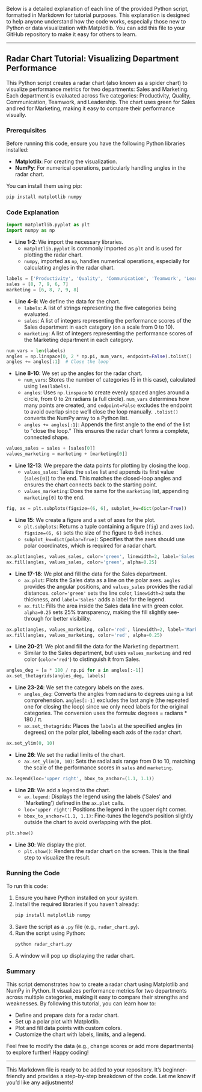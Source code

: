 Below is a detailed explanation of each line of the provided Python script, formatted in Markdown for tutorial purposes. This explanation is designed to help anyone understand how the code works, especially those new to Python or data visualization with Matplotlib. You can add this file to your GitHub repository to make it easy for others to learn.

---

## Radar Chart Tutorial: Visualizing Department Performance

This Python script creates a radar chart (also known as a spider chart) to visualize performance metrics for two departments: Sales and Marketing. Each department is evaluated across five categories: Productivity, Quality, Communication, Teamwork, and Leadership. The chart uses green for Sales and red for Marketing, making it easy to compare their performance visually.

### Prerequisites

Before running this code, ensure you have the following Python libraries installed:
- **Matplotlib**: For creating the visualization.
- **NumPy**: For numerical operations, particularly handling angles in the radar chart.

You can install them using pip:
```bash
pip install matplotlib numpy
```

### Code Explanation

```python
import matplotlib.pyplot as plt
import numpy as np
```
- **Line 1-2**: We import the necessary libraries.
  - `matplotlib.pyplot` is commonly imported as `plt` and is used for plotting the radar chart.
  - `numpy`, imported as `np`, handles numerical operations, especially for calculating angles in the radar chart.

```python
labels = ['Productivity', 'Quality', 'Communication', 'Teamwork', 'Leadership']
sales = [8, 7, 9, 6, 7]
marketing = [6, 8, 7, 9, 8]
```
- **Line 4-6**: We define the data for the chart.
  - `labels`: A list of strings representing the five categories being evaluated.
  - `sales`: A list of integers representing the performance scores of the Sales department in each category (on a scale from 0 to 10).
  - `marketing`: A list of integers representing the performance scores of the Marketing department in each category.

```python
num_vars = len(labels)
angles = np.linspace(0, 2 * np.pi, num_vars, endpoint=False).tolist()
angles += angles[:1]  # Close the loop
```
- **Line 8-10**: We set up the angles for the radar chart.
  - `num_vars`: Stores the number of categories (5 in this case), calculated using `len(labels)`.
  - `angles`: Uses `np.linspace` to create evenly spaced angles around a circle, from 0 to 2π radians (a full circle). `num_vars` determines how many points are created, and `endpoint=False` excludes the endpoint to avoid overlap since we’ll close the loop manually. `.tolist()` converts the NumPy array to a Python list.
  - `angles += angles[:1]`: Appends the first angle to the end of the list to "close the loop." This ensures the radar chart forms a complete, connected shape.

```python
values_sales = sales + [sales[0]]
values_marketing = marketing + [marketing[0]]
```
- **Line 12-13**: We prepare the data points for plotting by closing the loop.
  - `values_sales`: Takes the `sales` list and appends its first value (`sales[0]`) to the end. This matches the closed-loop angles and ensures the chart connects back to the starting point.
  - `values_marketing`: Does the same for the `marketing` list, appending `marketing[0]` to the end.

```python
fig, ax = plt.subplots(figsize=(6, 6), subplot_kw=dict(polar=True))
```
- **Line 15**: We create a figure and a set of axes for the plot.
  - `plt.subplots`: Returns a tuple containing a figure (`fig`) and axes (`ax`). `figsize=(6, 6)` sets the size of the figure to 6x6 inches.
  - `subplot_kw=dict(polar=True)`: Specifies that the axes should use polar coordinates, which is required for a radar chart.

```python
ax.plot(angles, values_sales, color='green', linewidth=2, label='Sales')
ax.fill(angles, values_sales, color='green', alpha=0.25)
```
- **Line 17-18**: We plot and fill the data for the Sales department.
  - `ax.plot`: Plots the Sales data as a line on the polar axes. `angles` provides the angular positions, and `values_sales` provides the radial distances. `color='green'` sets the line color, `linewidth=2` sets the thickness, and `label='Sales'` adds a label for the legend.
  - `ax.fill`: Fills the area inside the Sales data line with green color. `alpha=0.25` sets 25% transparency, making the fill slightly see-through for better visibility.

```python
ax.plot(angles, values_marketing, color='red', linewidth=2, label='Marketing')
ax.fill(angles, values_marketing, color='red', alpha=0.25)
```
- **Line 20-21**: We plot and fill the data for the Marketing department.
  - Similar to the Sales department, but uses `values_marketing` and red color (`color='red'`) to distinguish it from Sales.

```python
angles_deg = [a * 180 / np.pi for a in angles[:-1]]
ax.set_thetagrids(angles_deg, labels)
```
- **Line 23-24**: We set the category labels on the axes.
  - `angles_deg`: Converts the angles from radians to degrees using a list comprehension. `angles[:-1]` excludes the last angle (the repeated one for closing the loop) since we only need labels for the original categories. The conversion uses the formula: degrees = radians * 180 / π.
  - `ax.set_thetagrids`: Places the `labels` at the specified angles (in degrees) on the polar plot, labeling each axis of the radar chart.

```python
ax.set_ylim(0, 10)
```
- **Line 26**: We set the radial limits of the chart.
  - `ax.set_ylim(0, 10)`: Sets the radial axis range from 0 to 10, matching the scale of the performance scores in `sales` and `marketing`.

```python
ax.legend(loc='upper right', bbox_to_anchor=(1.1, 1.1))
```
- **Line 28**: We add a legend to the chart.
  - `ax.legend`: Displays the legend using the labels ('Sales' and 'Marketing') defined in the `ax.plot` calls.
  - `loc='upper right'`: Positions the legend in the upper right corner.
  - `bbox_to_anchor=(1.1, 1.1)`: Fine-tunes the legend’s position slightly outside the chart to avoid overlapping with the plot.

```python
plt.show()
```
- **Line 30**: We display the plot.
  - `plt.show()`: Renders the radar chart on the screen. This is the final step to visualize the result.

### Running the Code

To run this code:
1. Ensure you have Python installed on your system.
2. Install the required libraries if you haven’t already:
   ```bash
   pip install matplotlib numpy
   ```
3. Save the script as a `.py` file (e.g., `radar_chart.py`).
4. Run the script using Python:
   ```bash
   python radar_chart.py
   ```
5. A window will pop up displaying the radar chart.

### Summary

This script demonstrates how to create a radar chart using Matplotlib and NumPy in Python. It visualizes performance metrics for two departments across multiple categories, making it easy to compare their strengths and weaknesses. By following this tutorial, you can learn how to:
- Define and prepare data for a radar chart.
- Set up a polar plot with Matplotlib.
- Plot and fill data points with custom colors.
- Customize the chart with labels, limits, and a legend.

Feel free to modify the data (e.g., change scores or add more departments) to explore further! Happy coding!

--- 

This Markdown file is ready to be added to your repository. It’s beginner-friendly and provides a step-by-step breakdown of the code. Let me know if you’d like any adjustments!

